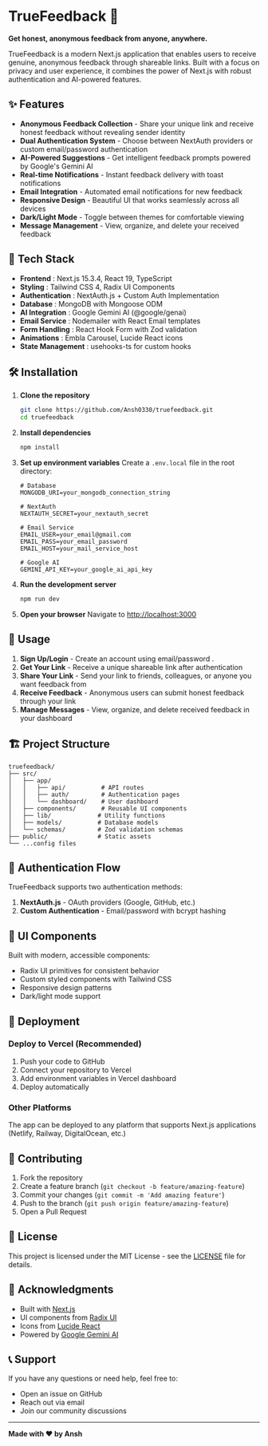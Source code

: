 
# TrueFeedback 🎯

**Get honest, anonymous feedback from anyone, anywhere.**

TrueFeedback is a modern Next.js application that enables users to receive genuine, anonymous feedback through shareable links. Built with a focus on privacy and user experience, it combines the power of Next.js with robust authentication and AI-powered features.

## ✨ Features

* **Anonymous Feedback Collection** - Share your unique link and receive honest feedback without revealing sender identity
* **Dual Authentication System** - Choose between NextAuth providers or custom email/password authentication
* **AI-Powered Suggestions** - Get intelligent feedback prompts powered by Google's Gemini AI
* **Real-time Notifications** - Instant feedback delivery with toast notifications
* **Email Integration** - Automated email notifications for new feedback
* **Responsive Design** - Beautiful UI that works seamlessly across all devices
* **Dark/Light Mode** - Toggle between themes for comfortable viewing
* **Message Management** - View, organize, and delete your received feedback

## 🚀 Tech Stack

* **Frontend** : Next.js 15.3.4, React 19, TypeScript
* **Styling** : Tailwind CSS 4, Radix UI Components
* **Authentication** : NextAuth.js + Custom Auth Implementation
* **Database** : MongoDB with Mongoose ODM
* **AI Integration** : Google Gemini AI (@google/genai)
* **Email Service** : Nodemailer with React Email templates
* **Form Handling** : React Hook Form with Zod validation
* **Animations** : Embla Carousel, Lucide React icons
* **State Management** : usehooks-ts for custom hooks

## 🛠️ Installation

1. **Clone the repository**
   ```bash
   git clone https://github.com/Ansh0330/truefeedback.git
   cd truefeedback
   ```
2. **Install dependencies**
   ```bash
   npm install
   ```
3. **Set up environment variables**
   Create a `.env.local` file in the root directory:
   ```env
   # Database
   MONGODB_URI=your_mongodb_connection_string

   # NextAuth
   NEXTAUTH_SECRET=your_nextauth_secret

   # Email Service
   EMAIL_USER=your_email@gmail.com
   EMAIL_PASS=your_email_password
   EMAIL_HOST=your_mail_service_host

   # Google AI
   GEMINI_API_KEY=your_google_ai_api_key

   ```
4. **Run the development server**
   ```bash
   npm run dev
   ```
5. **Open your browser**
   Navigate to [http://localhost:3000](http://localhost:3000/)

## 📱 Usage

1. **Sign Up/Login** - Create an account using email/password .
2. **Get Your Link** - Receive a unique shareable link after authentication
3. **Share Your Link** - Send your link to friends, colleagues, or anyone you want feedback from
4. **Receive Feedback** - Anonymous users can submit honest feedback through your link
5. **Manage Messages** - View, organize, and delete received feedback in your dashboard

## 🏗️ Project Structure

```
truefeedback/
├── src/
│   ├── app/
│   │   ├── api/          # API routes
│   │   ├── auth/         # Authentication pages
│   │   └── dashboard/    # User dashboard
│   ├── components/       # Reusable UI components
│   ├── lib/             # Utility functions
│   ├── models/          # Database models
│   └── schemas/         # Zod validation schemas
├── public/              # Static assets
└── ...config files
```

## 🔐 Authentication Flow

TrueFeedback supports two authentication methods:

1. **NextAuth.js** - OAuth providers (Google, GitHub, etc.)
2. **Custom Authentication** - Email/password with bcrypt hashing

## 🎨 UI Components

Built with modern, accessible components:

* Radix UI primitives for consistent behavior
* Custom styled components with Tailwind CSS
* Responsive design patterns
* Dark/light mode support

## 🚀 Deployment

### Deploy to Vercel (Recommended)

1. Push your code to GitHub
2. Connect your repository to Vercel
3. Add environment variables in Vercel dashboard
4. Deploy automatically

### Other Platforms

The app can be deployed to any platform that supports Next.js applications (Netlify, Railway, DigitalOcean, etc.)

## 🤝 Contributing

1. Fork the repository
2. Create a feature branch (`git checkout -b feature/amazing-feature`)
3. Commit your changes (`git commit -m 'Add amazing feature'`)
4. Push to the branch (`git push origin feature/amazing-feature`)
5. Open a Pull Request

## 📝 License

This project is licensed under the MIT License - see the [LICENSE](https://claude.ai/chat/LICENSE) file for details.

## 🙏 Acknowledgments

* Built with [Next.js](https://nextjs.org/)
* UI components from [Radix UI](https://radix-ui.com/)
* Icons from [Lucide React](https://lucide.dev/)
* Powered by [Google Gemini AI](https://ai.google/)

## 📞 Support

If you have any questions or need help, feel free to:

* Open an issue on GitHub
* Reach out via email
* Join our community discussions

---

**Made with ❤️ by Ansh**
